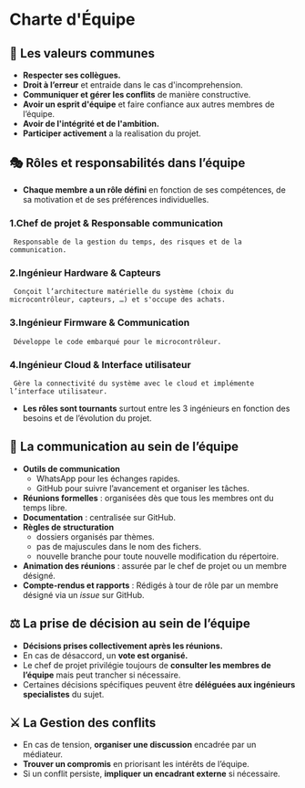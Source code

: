 # Charte d'Équipe

## 🌟 Les valeurs communes

- **Respecter ses collègues.**
- **Droit à l’erreur** et entraide dans le cas d'incomprehension.
- **Communiquer et gérer les conflits** de manière constructive.
- **Avoir un esprit d'équipe** et faire confiance aux autres membres de l’équipe.
- **Avoir de l'intégrité et de l'ambition.**
- **Participer activement** a la realisation du projet.

## 🎭 Rôles et responsabilités dans l’équipe

- **Chaque membre a un rôle défini** en fonction de ses compétences, de sa motivation et de ses préférences individuelles.

### **1.Chef de projet & Responsable communication**

     Responsable de la gestion du temps, des risques et de la communication.

### **2.Ingénieur Hardware & Capteurs**

     Conçoit l’architecture matérielle du système (choix du microcontrôleur, capteurs, …) et s'occupe des achats.

### **3.Ingénieur Firmware & Communication**

     Développe le code embarqué pour le microcontrôleur.

### **4.Ingénieur Cloud & Interface utilisateur**

     Gère la connectivité du système avec le cloud et implémente l’interface utilisateur.

- **Les rôles sont tournants** surtout entre les 3 ingénieurs en fonction des besoins et de l’évolution du projet.

## 📡 La communication au sein de l’équipe

- **Outils de communication**
  - WhatsApp pour les échanges rapides.
  - GitHub pour suivre l’avancement et organiser les tâches.  
- **Réunions formelles** : organisées dès que tous les membres ont du temps libre.  
- **Documentation** : centralisée sur GitHub.  
- **Règles de structuration**
  - dossiers organisés par thèmes.
  - pas de majuscules dans le nom des fichers.
  - nouvelle branche pour toute nouvelle modification du répertoire.  
- **Animation des réunions** : assurée par le chef de projet ou un membre désigné.  
- **Compte-rendus et rapports** : Rédigés à tour de rôle par un membre désigné via un *issue* sur GitHub.

## ⚖️ La prise de décision au sein de l’équipe

- **Décisions prises collectivement après les réunions.**  
- En cas de désaccord, un **vote est organisé.**  
- Le chef de projet privilégie toujours de **consulter les membres de l’équipe** mais peut trancher si nécessaire.  
- Certaines décisions spécifiques peuvent être **déléguées aux ingénieurs specialistes** du sujet.  

## ⚔️ La Gestion des conflits

- En cas de tension, **organiser une discussion** encadrée par un médiateur.  
- **Trouver un compromis** en priorisant les intérêts de l’équipe.  
- Si un conflit persiste, **impliquer un encadrant externe** si nécessaire.
